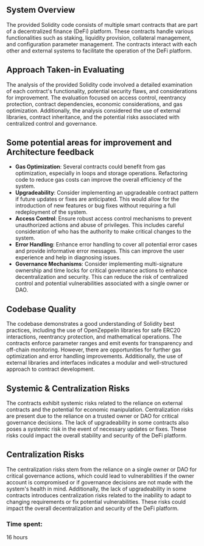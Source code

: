 ## System Overview
The provided Solidity code consists of multiple smart contracts that are part of a decentralized finance (DeFi) platform.
 These contracts handle various functionalities such as staking, liquidity provision, collateral management, and configuration parameter management.
 The contracts interact with each other and external systems to facilitate the operation of the DeFi platform.

## Approach Taken-in Evaluating
The analysis of the provided Solidity code involved a detailed examination of each contract's functionality, potential security flaws, and considerations for improvement. 
The evaluation focused on access control, reentrancy protection, contract dependencies, economic considerations, and gas optimization.
 Additionally, the analysis considered the use of external libraries, contract inheritance, and the potential risks associated with centralized control and governance.

## Some potential areas for improvement and Architecture feedback
- **Gas Optimization**: Several contracts could benefit from gas optimization, especially in loops and storage operations.
 Refactoring code to reduce gas costs can improve the overall efficiency of the system.
- **Upgradeability**: Consider implementing an upgradeable contract pattern if future updates or fixes are anticipated. 
This would allow for the introduction of new features or bug fixes without requiring a full redeployment of the system.
- **Access Control**: Ensure robust access control mechanisms to prevent unauthorized actions and abuse of privileges.
 This includes careful consideration of who has the authority to make critical changes to the system.
- **Error Handling**: Enhance error handling to cover all potential error cases and provide informative error messages.
 This can improve the user experience and help in diagnosing issues.
- **Governance Mechanisms**: Consider implementing multi-signature ownership and time locks for critical governance actions to enhance decentralization and security. 
This can reduce the risk of centralized control and potential vulnerabilities associated with a single owner or DAO.

## Codebase Quality
The codebase demonstrates a good understanding of Solidity best practices, including the use of OpenZeppelin libraries for safe ERC20 interactions, reentrancy protection, and mathematical operations.
 The contracts enforce parameter ranges and emit events for transparency and off-chain monitoring. However, there are opportunities for further gas optimization and error handling improvements.
 Additionally, the use of external libraries and interfaces indicates a modular and well-structured approach to contract development.

## Systemic & Centralization Risks
The contracts exhibit systemic risks related to the reliance on external contracts and the potential for economic manipulation. 
Centralization risks are present due to the reliance on a trusted owner or DAO for critical governance decisions. 
The lack of upgradeability in some contracts also poses a systemic risk in the event of necessary updates or fixes. 
These risks could impact the overall stability and security of the DeFi platform.

## Centralization Risks
The centralization risks stem from the reliance on a single owner or DAO for critical governance actions, which could lead to vulnerabilities if the owner account is compromised or if governance decisions are not made with the system's health in mind.
 Additionally, the lack of upgradeability in some contracts introduces centralization risks related to the inability to adapt to changing requirements or fix potential vulnerabilities.
 These risks could impact the overall decentralization and security of the DeFi platform.



### Time spent:
16 hours